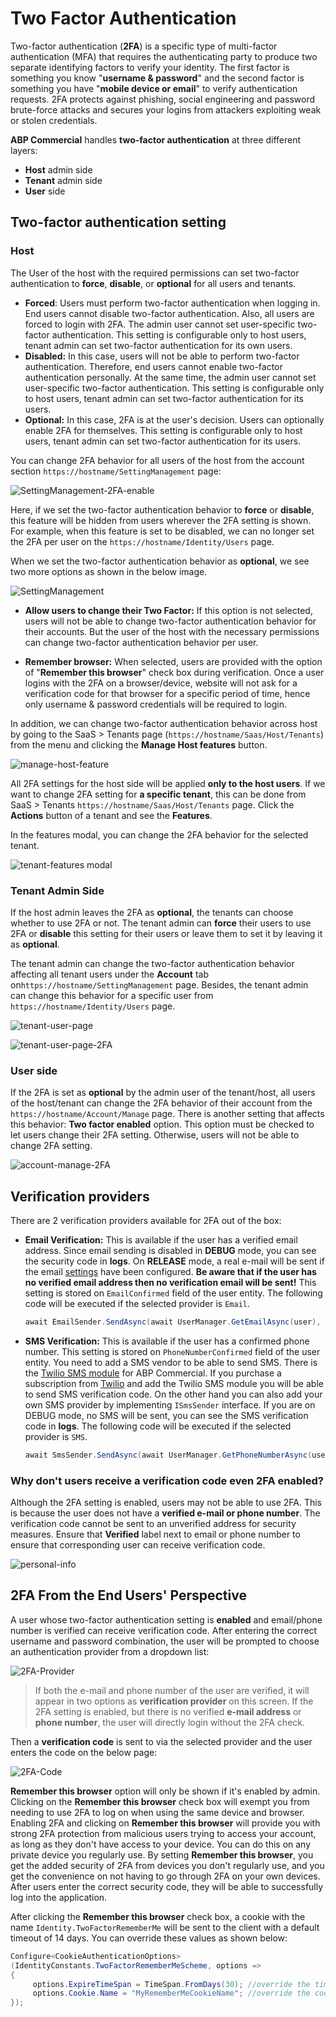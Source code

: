 # Two Factor Authentication

Two-factor authentication (**2FA**) is a specific type of multi-factor authentication (MFA) that requires the authenticating party to produce two separate identifying factors to verify your identity. The first factor is something you know "**username & password**" and the second factor is something you have "**mobile device or email**" to verify authentication requests. 2FA protects against phishing, social  engineering and password brute-force attacks and secures your logins  from attackers exploiting weak or stolen credentials.

**ABP Commercial** handles **two-factor authentication** at three different layers:

- **Host** admin side
- **Tenant** admin side
- **User** side

## Two-factor authentication setting

### Host

The User of the host with the required permissions can set two-factor authentication to **force**, **disable**, or **optional** for all users and tenants.

- **Forced**: Users must perform two-factor authentication when logging in. End users cannot disable two-factor authentication. Also, all users are forced to login with 2FA. The admin user cannot set user-specific two-factor authentication. This setting is configurable only to host users, tenant admin can set two-factor authentication for its own users.
- **Disabled:** In this case, users will not be able to perform two-factor authentication. Therefore, end users cannot enable two-factor authentication personally. At the same time, the admin user cannot set user-specific two-factor authentication. This setting is configurable only to host users, tenant admin can set two-factor authentication for its users.
- **Optional:** In this case, 2FA is at the user's decision. Users can optionally enable 2FA for themselves. This setting is  configurable only to host users, tenant admin can set two-factor authentication for its users.

You can change 2FA behavior for all users of the host from the account section `https://hostname/SettingManagement` page:

![SettingManagement-2FA-enable](../../images/2fa-host-settings-forced.png)

Here, if we set the two-factor authentication behavior to **force** or **disable**, this feature will be hidden from users wherever the 2FA setting is shown. For example, when this feature is set to be disabled, we can no longer set the 2FA per user on the `https://hostname/Identity/Users` page.

When we set the two-factor authentication behavior as **optional**, we see two more options as shown in the below image.

![SettingManagement](../../images/2fa-host-settings-optional.png)

- **Allow users to change their Two Factor:** If this option is not selected, users will not be able to change two-factor authentication behavior for their accounts. But the user of the host with the necessary permissions can change two-factor authentication behavior per user. 

- **Remember browser:**  When selected, users are provided with the option of "**Remember this browser**" check box during verification. Once a user logins with the 2FA on a browser/device, website will not ask for a verification code for that browser for a specific period of time, hence only username & password credentials will be required to login.

In addition, we can change two-factor authentication behavior across host by going to the SaaS > Tenants page (`https://hostname/Saas/Host/Tenants`) from the menu and clicking the **Manage Host features** button.

![manage-host-feature](../../images/2fa-manage-host-feature.png)

All 2FA settings for the host side will be applied **only to the host users**. If we want to change 2FA setting for **a specific tenant**,  this can be done from SaaS > Tenants `https://hostname/Saas/Host/Tenants` page. Click the **Actions** button of a tenant and see the **Features**.

In the features modal, you can change the 2FA behavior for the selected tenant.

![tenant-features modal](../../images/2fa-tenant-features-modal.png)

### Tenant Admin Side

If the host admin leaves the 2FA as **optional**, the tenants can choose whether to use 2FA or not. 
The tenant admin can **force** their users to use 2FA or **disable** this setting for their users or leave them to set it by leaving it as **optional**.

The tenant admin can change the two-factor authentication behavior affecting all tenant users under the **Account** tab on`https://hostname/SettingManagement` page. Besides, the tenant admin can change this behavior for a specific user from `https://hostname/Identity/Users` page.

![tenant-user-page](../../images/2fa-tenant-users-page.png)

![tenant-user-page-2FA](../../images/2fa-option-on-user.png)

### User side

If the 2FA is set as **optional** by the admin user of the tenant/host, all users of the host/tenant can change the 2FA behavior of their account from the `https://hostname/Account/Manage` page. There is another setting that affects this behavior:  **Two factor enabled** option. This option must be checked to let users change their 2FA setting. Otherwise, users will not be able to change 2FA setting.

![account-manage-2FA](../../images/2fa-account-manage.png)

## Verification providers

There are 2 verification providers available for 2FA out of the box:

- **Email Verification:** This is available if the user has a verified email address. Since email sending is disabled in **DEBUG** mode, you can see the security code in **logs**. On **RELEASE** mode, a real e-mail will be sent if the email [settings](https://docs.abp.io/en/abp/latest/Emailing#email-settings) have been configured.  **Be aware that if the user has no verified email address then no verification email will be sent!** This setting is stored on `EmailConfirmed` field of the user entity. The following code will be executed if the selected provider is `Email`.

  ```csharp
  await EmailSender.SendAsync(await UserManager.GetEmailAsync(user), L["EmailSecurityCodeSubject"], message);
  ```

- **SMS Verification:** This is available if the user has a confirmed phone number. This setting is stored on `PhoneNumberConfirmed` field of the user entity. You need to add a SMS vendor to be able to send SMS. There is the [Twilio SMS module](https://docs.abp.io/en/commercial/latest/modules/twilio-sms)  for ABP Commercial. If you purchase a subscription from [Twilio](https://www.twilio.com/) and add the Twilio SMS module you will be able to send SMS verification code. On the other hand you can also add your own SMS provider by implementing `ISmsSender` interface. If you are on DEBUG mode, no SMS will be sent, you can see the SMS verification code in **logs**. The following code will be executed if the selected provider is `SMS`.

  ```csharp
  await SmsSender.SendAsync(await UserManager.GetPhoneNumberAsync(user), message);
  ```

### Why don't users receive a verification code even 2FA enabled?

Although the 2FA setting is enabled, users may not be able to use 2FA. This is because the user does not have a **verified e-mail or phone number**. The verification code cannot be sent to an unverified address for security measures. Ensure that **Verified** label next to email or phone number to ensure that corresponding user can receive verification code.

![personal-info](../../images/2fa-personal-info.png)

## 2FA From the End Users' Perspective

A user whose two-factor authentication setting is **enabled** and email/phone number is verified can receive verification code. After entering the correct username and password combination, the user will be prompted to choose an authentication provider from a dropdown list:

![2FA-Provider](../../images/2fa-provider.png)

> If both the e-mail and phone number of the user are verified, it will appear in two options as **verification provider** on this screen. If the 2FA setting is enabled, but there is no verified **e-mail address** or **phone number**, the user will directly login without the 2FA check.

Then a **verification code** is sent to via the selected provider and the user enters the code on the below page:

![2FA-Code](../../images/2fa-code.png)

**Remember this browser** option will only be shown if it's enabled by admin. Clicking on the **Remember this browser** check box will exempt you from needing to use 2FA to log on when using the same device and browser. Enabling 2FA and clicking on **Remember this browser** will provide you with strong 2FA protection from malicious users trying to access your account, as long as they don't have access to your device. You can do this on any private device you regularly use. By setting **Remember this browser**, you get the added security of 2FA from devices you don't regularly use, and you get the convenience on not having to go through 2FA on your own devices. After users enter the correct security code, they will be able to successfully log into the application. 

After clicking the **Remember this browser** check box, a cookie with the name `Identity.TwoFactorRememberMe` will be sent to the client with a default timeout of 14 days. You can override these values as shown below:

```csharp
Configure<CookieAuthenticationOptions>
(IdentityConstants.TwoFactorRememberMeScheme, options =>
{
     options.ExpireTimeSpan = TimeSpan.FromDays(30); //override the timeout
     options.Cookie.Name = "MyRememberMeCookieName"; //override the cookie name
});
```